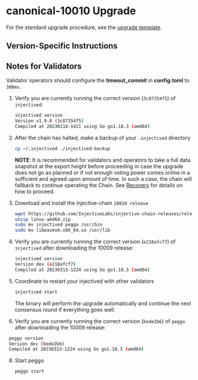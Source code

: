 # canonical-10010 Upgrade

For the standard upgrade procedure, see the [upgrade template](./UPGRADE_TEMPLATE.md).

## Version-Specific Instructions

## Notes for Validators
Validator operators should configure the **timeout_commit** in **config.toml** to `300ms`.

1. Verify you are currently running the correct version (`3c87354f5`) of `injectived`:
   ```bash
   injectived version
   Version v1.9.0 (3c87354f5)
   Compiled at 20230118-1421 using Go go1.18.3 (amd64)
   ```

2. After the chain has halted, make a backup of your `.injectived` directory
    ```bash
    cp ~/.injectived ./injectived-backup
    ```
    **NOTE**: It is recommended for validators and operators to take a full data snapshot at the export
    height before proceeding in case the upgrade does not go as planned or if not enough voting power
    comes online in a sufficient and agreed upon amount of time. In such a case, the chain will fallback
    to continue operating the Chain. See [Recovery](#recovery) for details on how to proceed.

3. Download and install the injective-chain `10010 release`
   ```bash
   wget https://github.com/InjectiveLabs/injective-chain-releases/releases/tag/v1.10-1678709842
   unzip linux-amd64.zip
   sudo mv injectived peggo /usr/bin
   sudo mv libwasmvm.x86_64.so /usr/lib
   ```

4. Verify you are currently running the correct version (`e218afcf7`) of `injectived` after downloading the 10009 release:
    ```bash
   injectived version
   Version dev (e218afcf7)                                                                                                                                                                                               │
   Compiled at 20230313-1224 using Go go1.18.3 (amd64)
   ```

5. Coordinate to restart your injectived with other validators
   ```bash
   injectived start
   ```
   The binary will perform the upgrade automatically and continue the next consensus round if everything goes well.

6. Verify you are currently running the correct version (`bede2b6`) of `peggo` after downloading the 10009 release:
  ```bash
   peggo version
   Version dev (bede2b6)                                                                                                                                                                                                 │
   Compiled at 20230313-1224 using Go go1.18.3 (amd64)
   ```
8. Start peggo
   ```bash
   peggo start
   ```

